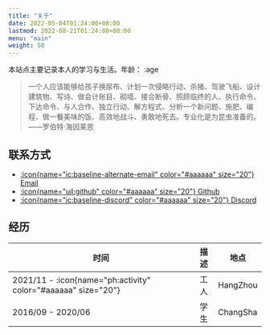 ```yaml
---
title: "关于"
date: 2022-05-04T01:24:00+08:00
lastmod: 2022-08-21T01:24:00+08:00
menu: "main"
weight: 50
---
```


本站点主要记录本人的学习与生活。年龄： :age


> 一个人应该能够给孩子换尿布、计划一次侵略行动、杀猪、驾驶飞船、设计建筑物、写诗、做会计账目、砌墙、接合断骨、照顾临终的人、执行命令、下达命令、与人合作、独立行动、解方程式、分析一个新问题、施肥、编程、做一餐美味的饭、高效地战斗、勇敢地死去。专业化是为昆虫准备的。——罗伯特·海因莱恩


## 联系方式
*  [ :icon{name="ic:baseline-alternate-email" color="#aaaaaa" size="20"} Email ](mailto:bebtterthanme@gmail.com)
*  [ :icon{name="uil:github" color="#aaaaaa" size="20"} Github](https://github.com/N-index)
*  [ :icon{name="ic:baseline-discord" color="#aaaaaa" size="20"} Discord](https://discord.com/users/jaufey#9797)

## 经历

| 时间                |   描述 | 地点 |
|-------------------| :----:  |------- |
| 2021/11 - :icon{name="ph:activity" color="#aaaaaa" size="20"}     |    工人    | HangZhou |
| 2016/09 - 2020/06 | 学生      | ChangSha |



